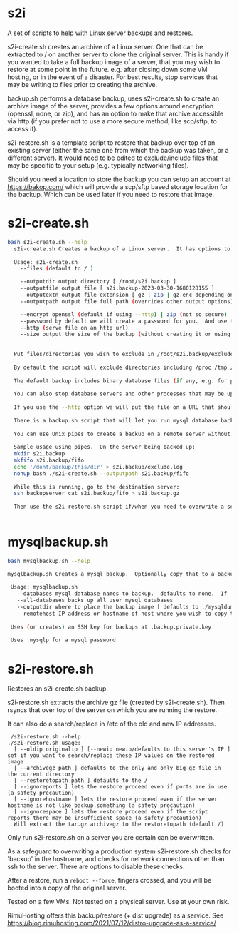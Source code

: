 # s2i

A set of scripts to help with Linux server backups and restores.

s2i-create.sh creates an archive of a Linux server.  One that can be extracted to / on another server to clone the original server.  This is handy if you wanted to take a full backup image of a server, that you may wish to restore at some point in the future.  e.g. after closing down some VM hosting, or in the event of a disaster.  For best results, stop services that may be writing to files prior to creating the archive.

backup.sh performs a database backup, uses s2i-create.sh to create an archive image of the server, provides a few options around encryption (openssl, none, or zip), and has an option to make that archive accessible via http (if you prefer not to use a more secure method, like scp/sftp, to access it).

s2i-restore.sh is a template script to restore that backup over top of an existing server (either the same one from which the backup was taken, or a different server).  It would need to be edited to exclude/include files that may be specific to your setup (e.g. typically networking files).

Should you need a location to store the backup you can setup an account at https://bakop.com/ which will provide a scp/sftp based storage location for the backup.  Which can be used later if you need to restore that image.

# s2i-create.sh

```bash
bash s2i-create.sh --help
  s2i-create.sh Creates a backup of a Linux server.  It has options to let you download that via http (else you can scp it from the source).  It has options to encrypt the backup file (e.g. via openssl or zip).
  
  Usage: s2i-create.sh 
    --files (default to / )

    --outputdir output directory [ /root/s2i.backup ]
    --outputfile output file [ s2i.backup-2023-03-30-1680128155 ]
    --outputextn output file extension [ gz | zip | gz.enc depending on encryption ]
    --outputpath output file full path (overrides other output options)

    --encrypt openssl (default if using --http) | zip (not so secure) | none (default if not using --http)
    --password by default we will create a password for you.  And use the same password each time the same outputdir is used.  NA if encrypt==none.
    --http (serve file on an http url)
    --size output the size of the backup (without creating it or using any disk space)
    
  
  Put files/directories you wish to exclude in /root/s2i.backup/exclude.log
  
  By default the script will exclude directories including /proc /tmp /mnt /dev /sys /run /media
  
  The default backup includes binary database files (if any, e.g. for postgres and mysql).  You may prefer to exclude them, and run a database dump instead (e.g. per mysqlbackup.sh).
  
  You can also stop database servers and other processes that may be updating files while you run this script.
  
  If you use the --http option we will put the file on a URL that should be secret.  However we still recommend you use one of the --encrypt options.
  
  There is a backup.sh script that will let you run mysql database backups, prior to running s2i-create.sh
  
  You can use Unix pipes to create a backup on a remote server without using much space for the backup on the source server.
  
  Sample usage using pipes.  On the server being backed up:
  mkdir s2i.backup
  mkfifo s2i.backup/fifo
  echo '/dont/backup/this/dir' > s2i.backup/exclude.log
  nohup bash ./s2i-create.sh --outputpath s2i.backup/fifo
  
  While this is running, go to the destination server:
  ssh backupserver cat s2i.backup/fifo > s2i.backup.gz
  
  Then use the s2i-restore.sh script if/when you need to overwrite a server image with a backup image.
 
  ```
  
# mysqlbackup.sh
 
 ```bash
 bash mysqlbackup.sh --help
 
mysqlbackup.sh Creates a mysql backup.  Optionally copy that to a backup host
  
  Usage: mysqlbackup.sh
    --databases mysql database names to backup.  defaults to none.  If .mysqlp is present it will be used for the pasword
    --all-databases backs up all user mysql databases
    --outputdir where to place the backup image [ defaults to ./mysqldump ]
    --remotehost IP address or hostname of host where you wish to copy the backup image
  
  Uses (or creates) an SSH key for backups at .backup.private.key
  
  Uses .mysqlp for a mysql password
```  

# s2i-restore.sh
Restores an s2i-create.sh backup.

s2i-restore.sh extracts the archive gz file (created by s2i-create.sh).  Then rsyncs that over top of the server on which you are running the restore.

It can also do a search/replace in /etc of the old and new IP addresses.

```
./s2i-restore.sh --help
./s2i-restore.sh usage:
  [ --oldip originalip ] [--newip newip/defaults to this server's IP ] set if you want to search/replace these IP values on the restored image
  [ --archivegz path ] defaults to the only and only big gz file in the current directory
  [ --restoretopath path ] defaults to the /
  [ --ignoreports ] lets the restore proceed even if ports are in use (a safety precaution)
  [ --ignorehostname ] lets the restore proceed even if the server hostname is not like backup.something (a safety precaution)
  [ --ignorespace ] lets the restore proceed even if the script reports there may be insufficient space (a safety precaution)
  Will extract the tar.gz archivegz to the restoretopath (default /)
```

Only run s2i-restore.sh on a server you are certain can be overwritten.

As a safeguard to overwriting a production system s2i-restore.sh checks for 'backup' in the hostname, and checks for network connections other than ssh to the server.  There are options to disable these checks.

After a restore, run a ```reboot --force```, fingers crossed, and you will be booted into a copy of the original server.

Tested on a few VMs.  Not tested on a physical server.  Use at your own risk.

RimuHosting offers this backup/restore (+ dist upgrade) as a service.  See https://blog.rimuhosting.com/2021/07/12/distro-upgrade-as-a-service/
